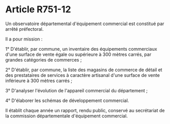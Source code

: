 # Article R751-12

Un observatoire départemental d'équipement commercial est constitué par arrêté préfectoral.

Il a pour mission :

1° D'établir, par commune, un inventaire des équipements commerciaux d'une surface de vente égale ou supérieure à 300 mètres carrés, par grandes catégories de commerces ;

2° D'établir, par commune, la liste des magasins de commerce de détail et des prestataires de services à caractère artisanal d'une surface de vente inférieure à 300 mètres carrés ;

3° D'analyser l'évolution de l'appareil commercial du département ;

4° D'élaborer les schémas de développement commercial.

Il établit chaque année un rapport, rendu public, conservé au secrétariat de la commission départementale d'équipement commercial.
